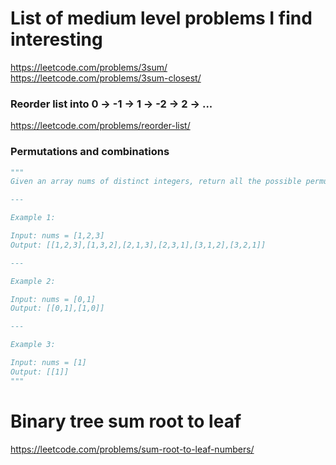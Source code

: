 # List of medium level problems I find interesting

https://leetcode.com/problems/3sum/
https://leetcode.com/problems/3sum-closest/

### Reorder list into 0 -> -1 -> 1 -> -2 -> 2 -> ...

https://leetcode.com/problems/reorder-list/

### Permutations and combinations

```python
"""
Given an array nums of distinct integers, return all the possible permutations. You can return the answer in any order.

---

Example 1:

Input: nums = [1,2,3]
Output: [[1,2,3],[1,3,2],[2,1,3],[2,3,1],[3,1,2],[3,2,1]]

---

Example 2:

Input: nums = [0,1]
Output: [[0,1],[1,0]]

---

Example 3:

Input: nums = [1]
Output: [[1]]
"""
```

# Binary tree sum root to leaf

https://leetcode.com/problems/sum-root-to-leaf-numbers/
